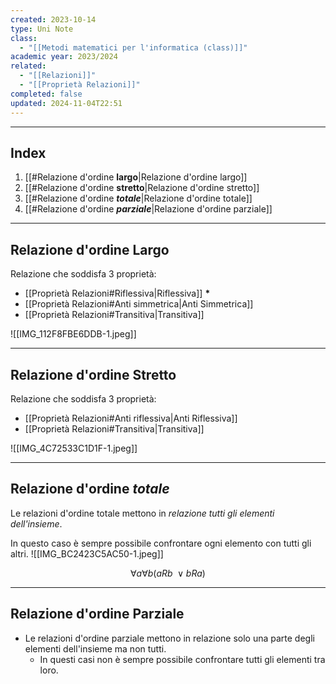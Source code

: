 ```yaml
---
created: 2023-10-14
type: Uni Note
class:
  - "[[Metodi matematici per l'informatica (class)]]"
academic year: 2023/2024
related:
  - "[[Relazioni]]"
  - "[[Proprietà Relazioni]]"
completed: false
updated: 2024-11-04T22:51
---
```

---
## Index
1. [[#Relazione d'ordine **largo**|Relazione d'ordine largo]]
2. [[#Relazione d'ordine **stretto**|Relazione d'ordine stretto]]
3. [[#Relazione d'ordine ***totale***|Relazione d'ordine totale]]
4. [[#Relazione d'ordine ***parziale***|Relazione d'ordine parziale]]

---
## Relazione d'ordine Largo
Relazione che soddisfa 3 proprietà:
- [[Proprietà Relazioni#Riflessiva|Riflessiva]] **\***
- [[Proprietà Relazioni#Anti simmetrica|Anti Simmetrica]]
- [[Proprietà Relazioni#Transitiva|Transitiva]]

![[IMG_112F8FBE6DDB-1.jpeg]]

---
## Relazione d'ordine Stretto

Relazione che soddisfa 3 proprietà:
- [[Proprietà Relazioni#Anti riflessiva|Anti Riflessiva]]
- [[Proprietà Relazioni#Transitiva|Transitiva]]

![[IMG_4C72533C1D1F-1.jpeg]]

---
## Relazione d'ordine ***totale***

Le relazioni d'ordine totale mettono in *relazione tutti gli elementi dell'insieme*.

In questo caso è sempre possibile confrontare ogni elemento con tutti gli altri.	![[IMG_BC2423C5AC50-1.jpeg]]

$$
\forall a \forall b(aRb\ \vee bRa) 
$$

---
## Relazione d'ordine Parziale
- Le relazioni d'ordine parziale mettono in relazione solo una parte degli elementi dell'insieme ma non tutti. 
	- In questi casi non è sempre possibile confrontare tutti gli elementi tra loro.
